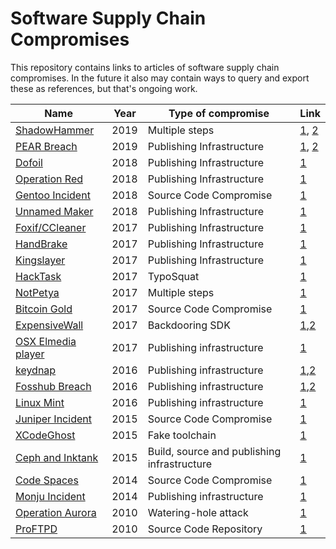 Software Supply Chain Compromises
=================================

This repository contains links to articles of software supply chain
compromises. In the future it also may contain ways to query and export these
as references, but that's ongoing work.

| Name              | Year               | Type of compromise    | Link        |
| ----------------- | ------------------ | ------------------    | ----------- |
| [ShadowHammer](compromises/2019/shadowhammer.md) | 2019 | Multiple steps | [1](https://www.csoonline.com/article/3384259/asus-users-fall-victim-to-supply-chain-attack-through-backdoored-update.html), [2](https://securelist.com/operation-shadowhammer/89992/) |
| [PEAR Breach](compromises/2019/pear.md) | 2019 | Publishing Infrastructure | [1](https://blog.dcso.de/php-pear-software-supply-chain-attack/), [2](https://thehackernews.com/2019/01/php-pear-hacked.html) |
| [Dofoil](compromises/2018/dofoil.md) | 2018 | Publishing Infrastructure | [1](https://www.zdnet.com/article/windows-attack-poisoned-bittorrent-client-set-off-huge-dofoil-outbreak-says-microsoft/) |
| [Operation Red](compromises/2018/operation-red.md) | 2018 | Publishing Infrastructure | [1](https://blog.trendmicro.com/trendlabs-security-intelligence/supply-chain-attack-operation-red-signature-targets-south-korean-organizations/) |
| [Gentoo Incident](compromises/2018/gentoo.md) | 2018    | Source Code Compromise| [1](https://wiki.gentoo.org/wiki/Project:Infrastructure/Incident_Reports/2018-06-28_Github)
| [Unnamed Maker](compromises/2018/unnamed-maker.md) | 2018 | Publishing Infrastructure | [1](https://www.bleepingcomputer.com/news/security/microsoft-discovers-supply-chain-attack-at-unnamed-maker-of-pdf-software/) |
| [Foxif/CCleaner](compromises/2017/ccleaner.md) | 2017 | Publishing Infrastructure | [1](http://blog.talosintelligence.com/2017/09/avast-distributes-malware.html) |
| [HandBrake](compromises/2017/handbrake.md) | 2017 | Publishing Infrastructure | [1](https://blog.malwarebytes.com/threat-analysis/mac-threat-analysis/2017/05/handbrake-hacked-to-drop-new-variant-of-proton-malware/) |
| [Kingslayer](compromises/2017/kingslayer.md) | 2017 | Publishing Infrastructure | [1](https://www.rsa.com/content/dam/premium/en/white-paper/kingslayer-a-supply-chain-attack.pdf) |
| [HackTask](compromises/2017/hacktask.md) | 2017 | TypoSquat | [1](https://securityintelligence.com/news/typosquatting-attack-puts-developers-at-risk-from-infected-javascript-packages/) |
| [NotPetya](compromises/2017/notpetya.md) | 2017 | Multiple steps | [1](https://www.welivesecurity.com/2017/07/04/analysis-of-telebots-cunning-backdoor/) |
| [Bitcoin Gold](compromises/2017/bitcoingold.md) | 2017 | Source Code Compromise | [1](https://bitcoingold.org/critical-warning-nov-26/) | 
| [ExpensiveWall](compromises/2017/expensivewall.md) | 2017 | Backdooring SDK | [1](https://blog.checkpoint.com/2017/09/14/expensivewall-dangerous-packed-malware-google-play-will-hit-wallet/),[2](https://research.checkpoint.com/expensivewall-dangerous-packed-malware-google-play-will-hit-wallet/)
| [OSX Elmedia player](compromises/2017/elmedia.md) | 2017 | Publishing infrastructure | [1](https://www.hackread.com/hackers-infect-mac-users-proton-malware-using-elmedia-player/) |
| [keydnap](compromises/2016/keydnap.md) | 2016 | Publishing infrastructure | [1](https://blog.malwarebytes.com/threat-analysis/2016/09/transmission-hijacked-again-to-spread-malware),[2](https://www.welivesecurity.com/2016/08/30/osxkeydnap-spreads-via-signed-transmission-application/) |
| [Fosshub Breach](compromises/2016/fosshub.md) | 2016 | Publishing infrastructure | [1](https://www.ghacks.net/2016/08/03/attention-fosshub-downloads-compromised/),[2](https://www.theregister.co.uk/2016/08/04/classicshell_audicity_infection/) |
| [Linux Mint](compromises/2016/mint.md) | 2016 | Publishing infrastructure | [1](https://www.zdnet.com/article/linux-mint-website-hacked-malicious-backdoor-version/) |
| [Juniper Incident](compromises/2015/juniper.md) | 2015    | Source Code Compromise| [1](https://eprint.iacr.org/2016/376.pdf)
| [XCodeGhost](compromises/2015/xcodeghost.md) | 2015 | Fake toolchain | [1](https://www.theregister.co.uk/2015/09/21/xcodeghost_apple_ios_store_malware_zapped/) | 
| [Ceph and Inktank](compromises/2015/ceph-and-inktank.md) | 2015 | Build, source and publishing infrastructure | [1](https://www.zdnet.com/article/red-hats-ceph-and-inktank-code-repositories-were-cracked/) |
| [Code Spaces](compromises/2014/code-spaces.md) | 2014    | Source Code Compromise| [1](https://threatpost.com/hacker-puts-hosting-service-code-spaces-out-of-business/106761/)
| [Monju Incident](compromises/2014/monju.md) | 2014    | Publishing infrastructure| [1](https://www.contextis.com/en/blog/context-threat-intelligence-the-monju-incident)
| [Operation Aurora](compromises/2010/aurora.md) | 2010 | Watering-hole attack | [1](https://www.wired.com/2010/03/source-code-hacks/) | 
| [ProFTPD](compromises/2010/proftpd.md) | 2010 | Source Code Repository | [1](https://www.zdnet.com/article/open-source-proftpd-hacked-backdoor-planted-in-source-code/) |
